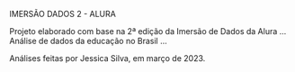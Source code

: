 IMERSÃO DADOS 2 - ALURA

Projeto elaborado com base na 2ª edição da Imersão de Dados da Alura ... 
Análise de dados da educação no Brasil ...

Análises feitas por Jessica Silva, em março de 2023.
